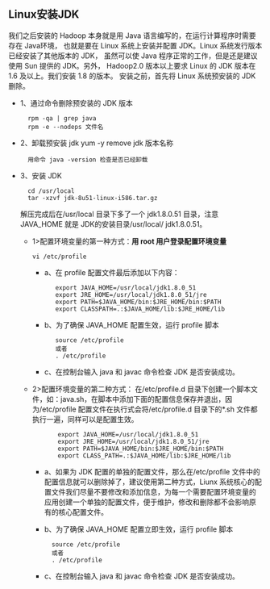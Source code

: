 ## Linux安装JDK

我们之后安装的 Hadoop 本身就是用 Java 语言编写的，在运行计算程序时需要存在 Java环境，
也就是要在 Linux 系统上安装并配置 JDK。Linux 系统发行版本已经安装了其他版本的 JDK，
虽然可以使 Java 程序正常的工作，但是还是建议使用 Sun 提供的 JDK。另外， 
Hadoop2.0 版本以上要求 Linux 的 JDK 版本在 1.6 及以上。我们安装 1.8 的版本。
安装之前，首先将 Linux 系统预安装的 JDK 删除。


* 1、通过命令删除预安装的 JDK 版本

        rpm -qa | grep java
        rpm -e --nodeps 文件名

* 2、卸载预安装 jdk yum -y remove jdk 版本名称

        用命令 java -version 检查是否已经卸载
 
* 3、安装 JDK

        cd /usr/local
        tar -xzvf jdk-8u51-linux-i586.tar.gz

     解压完成后在/usr/local 目录下多了一个 jdk1.8.0.51 目录，注意 JAVA_HOME 就是 JDK的安装目录/usr/local/ jdk1.8.0.51。

  * 1>配置环境变量的第一种方式：**用 root 用户登录配置环境变量**
  
        vi /etc/profile

       * a、在 profile 配置文件最后添加以下内容：

                export JAVA_HOME=/usr/local/jdk1.8.0_51
                export JRE_HOME=/usr/local/jdk1.8.0_51/jre
                export PATH=$JAVA_HOME/bin:$JRE_HOME/bin:$PATH
                export CLASSPATH=.:$JAVA_HOME/lib:$JRE_HOME/lib

       * b、为了确保 JAVA_HOME 配置生效，运行 profile 脚本
        
                source /etc/profile
                或者
                . /etc/profile

       * c、在控制台输入 java 和 javac 命令检查 JDK 是否安装成功。
        
   * 2>配置环境变量的第二种方式：
        在/etc/profile.d 目录下创建一个脚本文件，如：java.sh，在脚本中添加下面的配置信息保存并退出，因为/etc/profile 配置文件在执行式会将/etc/profile.d 目录下的*.sh 文件都执行一遍，同样可以是配置生效。
        
                export JAVA_HOME=/usr/local/jdk1.8.0_51
                export JRE_HOME=/usr/local/jdk1.8.0_51/jre
                export PATH=$JAVA_HOME/bin:$JRE_HOME/bin:$PATH
                export CLASS_PATH=.:$JAVA_HOME/lib:$JRE_HOME/lib

        * a、如果为 JDK 配置的单独的配置文件，那么在/etc/profile 文件中的配置信息就可以删除掉了，建议使用第二种方式，Liunx 系统核心的配置文件我们尽量不要修改和添加信息，为每一个需要配置环境变量的应用创建一个单独的配置文件，便于维护，修改和删除都不会影响原有的核心配置文件。
        
        * b、为了确保 JAVA_HOME 配置立即生效，运行 profile 脚本
        
                source /etc/profile
                或者
                . /etc/profile
                
        * c、在控制台输入 java 和 javac 命令检查 JDK 是否安装成功。

